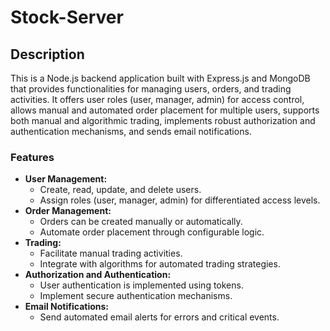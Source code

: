 # Stock-Server

## Description

This is a Node.js backend application built with Express.js and MongoDB that provides functionalities for managing users, orders, and trading activities. It offers user roles (user, manager, admin) for access control, allows manual and automated order placement for multiple users, supports both manual and algorithmic trading, implements robust authorization and authentication mechanisms, and sends email notifications.

### Features

- **User Management:**
  - Create, read, update, and delete users.
  - Assign roles (user, manager, admin) for differentiated access levels.
- **Order Management:**
  - Orders can be created manually or automatically.
  - Automate order placement through configurable logic.
- **Trading:**
  - Facilitate manual trading activities.
  - Integrate with algorithms for automated trading strategies.
- **Authorization and Authentication:**
  - User authentication is implemented using tokens.
  - Implement secure authentication mechanisms.
- **Email Notifications:**
  - Send automated email alerts for errors and critical events.
